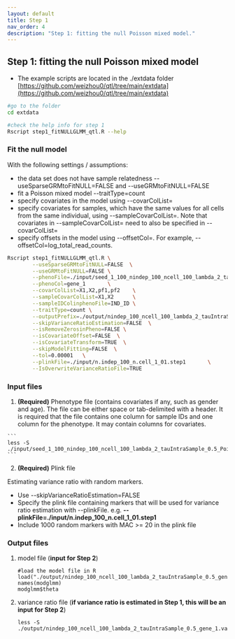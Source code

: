 ```yaml
---
layout: default
title: Step 1
nav_order: 4
description: "Step 1: fitting the null Poisson mixed model."
---
```



## Step 1: fitting the null Poisson mixed model


* The example scripts are located in the ./extdata folder [https://github.com/weizhou0/qtl/tree/main/extdata](https://github.com/weizhou0/qtl/tree/main/extdata)

```bash
#go to the folder
cd extdata
```

```bash
#check the help info for step 1
Rscript step1_fitNULLGLMM_qtl.R --help
```

### Fit the null model 

With the following settings / assumptions:

* the data set does not have sample relatedness --useSparseGRMtoFitNULL=FALSE and --useGRMtoFitNULL=FALSE 
* fit a Poisson mixed model --traitType=count
* specify covariates in the model using --covarColList=
* specify covariates for samples, which have the same values for all cells from the same individual, using --sampleCovarColList=. Note that covariates in --sampleCovarColList= need to also be specified in --covarColList= 
* specify offsets in the model using --offsetCol=. For example, --offsetCol=log_total_read_counts.  


```bash
Rscript step1_fitNULLGLMM_qtl.R \
        --useSparseGRMtoFitNULL=FALSE  \
        --useGRMtoFitNULL=FALSE \
        --phenoFile=./input/seed_1_100_nindep_100_ncell_100_lambda_2_tauIntraSample_0.5_Poisson.txt	\
        --phenoCol=gene_1       \
        --covarColList=X1,X2,pf1,pf2    \
        --sampleCovarColList=X1,X2      \
        --sampleIDColinphenoFile=IND_ID \
        --traitType=count \
        --outputPrefix=./output/nindep_100_ncell_100_lambda_2_tauIntraSample_0.5_gene_1 \
        --skipVarianceRatioEstimation=FALSE  \
        --isRemoveZerosinPheno=FALSE \
        --isCovariateOffset=FALSE  \
        --isCovariateTransform=TRUE  \
        --skipModelFitting=FALSE  \
        --tol=0.00001   \
        --plinkFile=./input/n.indep_100_n.cell_1_01.step1       \
        --IsOverwriteVarianceRatioFile=TRUE
```

### Input files

1. **(Required)** Phenotype file (contains covariates if any, such as gender and age).
The file can be either space or tab-delimited with a header. It is required that the file contains one column for sample IDs and one column for the phenotype. It may contain columns for covariates. <br/>

<!---
<img src="{{site.baseurl | prepend: site.url}}/assets/img/pheno_head.png" width="300">
--->


    ```
    less -S ./input/seed_1_100_nindep_100_ncell_100_lambda_2_tauIntraSample_0.5_Poisson.txt
    ```

2. **(Required)** Plink file
   
Estimating variance ratio with random markers. 
* Use --skipVarianceRatioEstimation=FALSE
* Specify the plink file containing markers that will be used for variance ratio estimation with --plinkFile. e.g. **--plinkFile=./input/n.indep_100_n.cell_1_01.step1**
* Include 1000 random markers with MAC >= 20 in the plink file




### Output files

1. model file (**input for Step 2**)


    ```
    #load the model file in R
    load("./output/nindep_100_ncell_100_lambda_2_tauIntraSample_0.5_gene_1.rda")
    names(modglmm)
    modglmm$theta

    ```
<!---
<img src="{{site.baseurl | prepend: site.url}}/assets/img/SAIGE-step1-output.png" width="500">
--->


2. variance ratio file (**if variance ratio is estimated in Step 1, this will be an input for Step 2**)

    ```
    less -S ./output/nindep_100_ncell_100_lambda_2_tauIntraSample_0.5_gene_1.varianceRatio.txt
    ```
